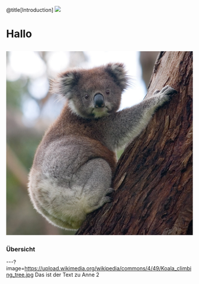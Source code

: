 @title[Introduction]
![](http://mainzed.org/mainzedlogo.svg)

# Hallo

![Anne](assets/Koala_climbing_tree.jpg)
---

### Übersicht
---?image=https://upload.wikimedia.org/wikipedia/commons/4/49/Koala_climbing_tree.jpg
Das ist der Text zu Anne 2





